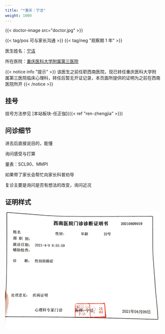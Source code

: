 ```yaml
---
title: "*重庆｜宁洁"
weight: 1000
---
```


{{< doctor-image src="doctor.jpg" >}}

{{< tag/pos 可与家长沟通 >}} {{< tag/neg "观察期 1 年" >}}

医生姓名：[宁洁](https://www.haodf.com/doctor/1129160221.html)

所在医院：[重庆医科大学附属第三医院](https://amap.com/place/B0FFGPSPQC)


{{< notice info "提示" >}}
该医生之前任职西南医院，现已转任重庆医科大学附属第三医院临床心理科，转任后暂无开证记录，本页面所提供的证明为之前在西南医院所开
{{< /notice >}}

## 挂号

挂号方法参见 [本站板块-任正伽]({{< ref "ren-zhengjia" >}})

## 问诊细节

进去后直接说目的，能懂

询问感受与打算

量表：SCL90、MMPI

如果带了家长会帮忙向家长科普劝导

复诊主要是询问是否有想法的改变，询问近况

## 证明样式

![证明](proof.jpg)

